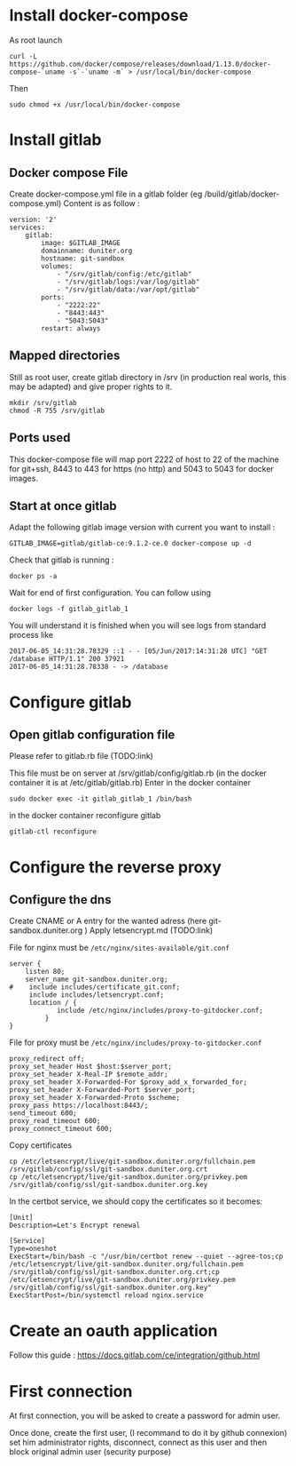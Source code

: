 # Install docker-compose
As root launch
```
curl -L https://github.com/docker/compose/releases/download/1.13.0/docker-compose-`uname -s`-`uname -m` > /usr/local/bin/docker-compose
```


Then
```
sudo chmod +x /usr/local/bin/docker-compose
```


# Install gitlab
## Docker compose File
Create docker-compose.yml file in a gitlab folder (eg /build/gitlab/docker-compose.yml)
Content is as follow :
```
version: '2'
services:
    gitlab:
        image: $GITLAB_IMAGE
        domainname: duniter.org
        hostname: git-sandbox
        volumes:
            - "/srv/gitlab/config:/etc/gitlab"
            - "/srv/gitlab/logs:/var/log/gitlab"
            - "/srv/gitlab/data:/var/opt/gitlab"
        ports:
            - "2222:22"
            - "8443:443"
            - "5043:5043"
        restart: always
```

## Mapped directories
Still as root user, create gitlab directory in /srv (in production real worls, this may be adapted) and give proper rights to it.

```
mkdir /srv/gitlab
chmod -R 755 /srv/gitlab
```

## Ports used
This docker-compose file will map port 2222 of host to 22 of the machine for git+ssh, 8443 to 443 for https (no http) and 5043 to 5043 for docker images.

## Start at once gitlab
Adapt the following gitlab image version with current you want to install :

```
GITLAB_IMAGE=gitlab/gitlab-ce:9.1.2-ce.0 docker-compose up -d
```


Check that gitlab is running :

```
docker ps -a
```

Wait for end of first configuration. You can follow using

```
docker logs -f gitlab_gitlab_1
```

You will understand it is finished when you will see logs from standard process like

```
2017-06-05_14:31:28.78329 ::1 - - [05/Jun/2017:14:31:28 UTC] "GET /database HTTP/1.1" 200 37921
2017-06-05_14:31:28.78338 - -> /database
```

# Configure gitlab
## Open gitlab configuration file
Please refer to gitlab.rb file (TODO:link)

This file must be on server at /srv/gitlab/config/gitlab.rb (in the docker container it is at /etc/gitlab/gitlab.rb)
Enter in the docker container

```
sudo docker exec -it gitlab_gitlab_1 /bin/bash
```

in the docker container reconfigure gitlab

```
gitlab-ctl reconfigure
```


# Configure the reverse proxy
## Configure the dns
Create CNAME or A entry for the wanted adress (here git-sandbox.duniter.org
)
Apply letsencrypt.md (TODO:link)

File for nginx must be `/etc/nginx/sites-available/git.conf`

```
server {
    listen 80;
    server_name git-sandbox.duniter.org;
#    include includes/certificate_git.conf;
     include includes/letsencrypt.conf;
     location / {
       		include /etc/nginx/includes/proxy-to-gitdocker.conf;
		 }
}

```

File for proxy must be `/etc/nginx/includes/proxy-to-gitdocker.conf`

```
proxy_redirect off;
proxy_set_header Host $host:$server_port;
proxy_set_header X-Real-IP $remote_addr;
proxy_set_header X-Forwarded-For $proxy_add_x_forwarded_for;
proxy_set_header X-Forwarded-Port $server_port;
proxy_set_header X-Forwarded-Proto $scheme;
proxy_pass https://localhost:8443/;
send_timeout 600;
proxy_read_timeout 600;
proxy_connect_timeout 600;
```

Copy certificates

```
cp /etc/letsencrypt/live/git-sandbox.duniter.org/fullchain.pem /srv/gitlab/config/ssl/git-sandbox.duniter.org.crt
cp /etc/letsencrypt/live/git-sandbox.duniter.org/privkey.pem /srv/gitlab/config/ssl/git-sandbox.duniter.org.key
```

In the certbot service, we should copy the certificates so it becomes:

```
[Unit]
Description=Let's Encrypt renewal

[Service]
Type=oneshot
ExecStart=/bin/bash -c "/usr/bin/certbot renew --quiet --agree-tos;cp /etc/letsencrypt/live/git-sandbox.duniter.org/fullchain.pem /srv/gitlab/config/ssl/git-sandbox.duniter.org.crt;cp /etc/letsencrypt/live/git-sandbox.duniter.org/privkey.pem /srv/gitlab/config/ssl/git-sandbox.duniter.org.key"
ExecStartPost=/bin/systemctl reload nginx.service
```

# Create an oauth application
Follow this guide :
https://docs.gitlab.com/ce/integration/github.html

# First connection
At first connection, you will be asked to create a password for admin user.

Once done, create the first user, (I recommand to do it by github connexion) set him administrator rights, disconnect, connect as this user and then block original admin user (security purpose)
